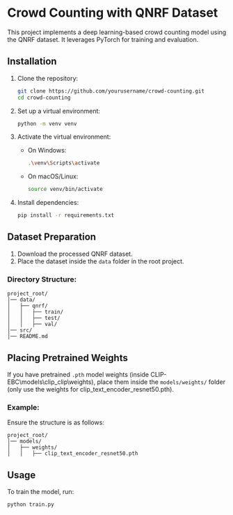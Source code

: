 # Crowd Counting with QNRF Dataset

This project implements a deep learning-based crowd counting model using the QNRF dataset. It leverages PyTorch for training and evaluation.

## Installation

1. Clone the repository:
   ```sh
   git clone https://github.com/yourusername/crowd-counting.git
   cd crowd-counting
   ```

2. Set up a virtual environment:
   ```sh
   python -m venv venv
   ```

3. Activate the virtual environment:
   - On Windows:
     ```sh
     .\venv\Scripts\activate
     ```
   - On macOS/Linux:
     ```sh
     source venv/bin/activate
     ```

4. Install dependencies:
   ```sh
   pip install -r requirements.txt
   ```

## Dataset Preparation

1. Download the processed QNRF dataset.
2. Place the dataset inside the `data` folder in the root project.

### Directory Structure:
```
project_root/
│── data/
│   ├── qnrf/
│   │   ├── train/
│   │   ├── test/
│   │   ├── val/
│── src/
│── README.md
```
## Placing Pretrained Weights

If you have pretrained `.pth` model weights (inside CLIP-EBC\models\clip\_clip\weights), place them inside the `models/weights/` folder (only use the weights for clip_text_encoder_resnet50.pth).

### Example:
Ensure the structure is as follows:
```
project_root/
│── models/
│   ├── weights/
│   │   ├── clip_text_encoder_resnet50.pth
```
## Usage

To train the model, run:
```sh
python train.py
```

